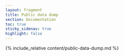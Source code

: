 ```yaml
---
layout: fragment
title: Public data dump
section: Documentation
toc: true
sticky_sidenav: true
highlight: false
---
```


{% include_relative content/public-data-dump.md %}
